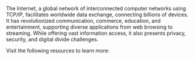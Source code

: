 The Internet, a global network of interconnected computer networks using TCP/IP, facilitates worldwide data exchange, connecting billions of devices. It has revolutionized communication, commerce, education, and entertainment, supporting diverse applications from web browsing to streaming. While offering vast information access, it also presents privacy, security, and digital divide challenges.

Visit the following resources to learn more:
